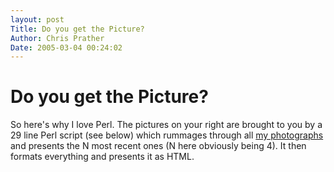 ```yaml
---
layout: post
Title: Do you get the Picture?  
Author: Chris Prather
Date: 2005-03-04 00:24:02
---
```


# Do you get the Picture?
So here's why I love Perl. The pictures on your right are brought to you by a 29 line Perl script (see below) which rummages through all <a href="http://chris.prather.org/photos/">my photographs</a> and presents the N most recent ones (N here obviously being 4).  It then formats everything and presents it as HTML.
